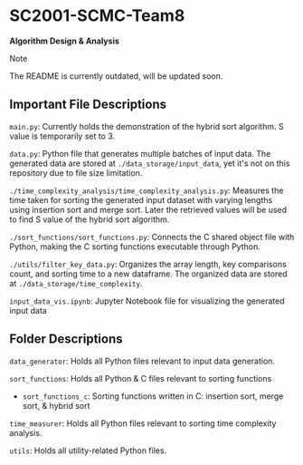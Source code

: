 # SC2001-SCMC-Team8
**Algorithm Design & Analysis**

> [!NOTE]
> The README is currently outdated, will be updated soon.

## Important File Descriptions
```main.py```: Currently holds the demonstration of the hybrid sort algorithm. S value is temporarily set to 3.

```data.py```: Python file that generates multiple batches of input data. The generated data are stored at ```./data_storage/input_data```, yet it's not on this repository due to file size limitation.

```./time_complexity_analysis/time_complexity_analysis.py```: Measures the time taken for sorting the generated input dataset with varying lengths using insertion sort and merge sort. Later the retrieved values will be used to find S value of the hybrid sort algorithm.

```./sort_functions/sort_functions.py```: Connects the C shared object file with Python, making the C sorting functions executable through Python.

```./utils/filter_key_data.py```: Organizes the array length, key comparisons count, and sorting time to a new dataframe. The organized data are stored at ```./data_storage/time_complexity```.

```input_data_vis.ipynb```: Jupyter Notebook file for visualizing the generated input data

## Folder Descriptions
```data_generator```: Holds all Python files relevant to input data generation.

```sort_functions```: Holds all Python & C files relevant to sorting functions
- ```sort_functions_c```: Sorting functions written in C: insertion sort, merge sort, & hybrid sort

```time_measurer```: Holds all Python files relevant to sorting time complexity analysis.

```utils```: Holds all utility-related Python files.
